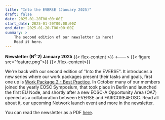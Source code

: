 ```yaml
---
title: "Into the EVERSE (January 2025)"
draft: false
date: 2025-01-20T00:00:00Z
start_date: 2025-01-20T00:00:00Z
end_date: 2025-01-20-T00:00:00Z
summary: >
    The second edition of our newsletter is here!
    Read it here.
---
```


**Newsletter (N<sup>o</sup> 2) January 2025**
{{< flex-content >}}
<--->
{{< figure src="feature.png">}}
{{< /flex-content>}}

We're  back with our second edition of "Into the EVERSE".  It introduces a new series where our work packages present their tasks and goals, first one up is [Work Package 2 - Best Practice](https://everse.software/workpackages/02_best_practices/). In October many of our members joined the yearly EOSC Symposium, that took place in Berlin and launched the first EU Node, and shortly after a new EOSC-A Opportunity Area (OA7) opened as a collaboration between EVERSE and FAIRCORE4EOSC. Read all about it, our upcoming Network launch event and more in the newsletter.

You can read the newsletter as a PDF [here](Newsletter-2025-01.pdf).
